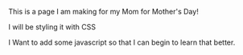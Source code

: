 This is a page I am making for my Mom for Mother's Day!

I will be styling it with CSS 

I Want to add some javascript so that I can begin to learn that better. 
